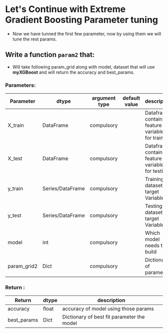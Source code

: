 # Let's Continue with Extreme Gradient Boosting  Parameter tuning

* Now we have tunned the first few parameter, now by using them we will tune the rest params.

## Write a function `param2` that:
* Will take following param_grid along with model, dataset that will use **myXGBoost** and will return the accuracy and best_params.

### Parameters:

| Parameter | dtype | argument type | default value | description |
| --- | --- | --- | --- | --- |
| X_train | DataFrame | compulsory | | Dataframe containing feature variables for training|
| X_test | DataFrame | compulsory | | Dataframe containing feature variables for testing|
| y_train | Series/DataFrame | compulsory | | Training dataset target Variable |
| y_test | Series/DataFrame | compulsory | | Testing dataset target Variable |
| model | int | compulsory | | Which model needs to be build |
| param_grid2 | Dict | compulsory | | Dictionary of parameter |

### Return :

| Return | dtype | description |
| --- | --- | --- |
| accuracy | float | accuracy of model using those params |
| best_params | Dict | Dictionary of best fit parameter the model  |

